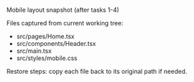 Mobile layout snapshot (after tasks 1-4)

Files captured from current working tree:
- src/pages/Home.tsx
- src/components/Header.tsx
- src/main.tsx
- src/styles/mobile.css

Restore steps:
copy each file back to its original path if needed.

